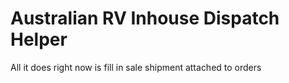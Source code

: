 # Australian RV Inhouse Dispatch Helper

All it does right now is fill in sale shipment attached to orders

